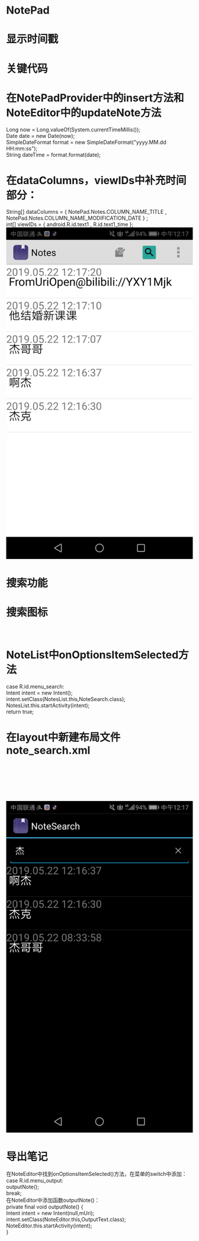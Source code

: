 # NotePad
# 显示时间戳
# 关键代码
# 在NotePadProvider中的insert方法和NoteEditor中的updateNote方法
Long now = Long.valueOf(System.currentTimeMillis());  
Date date = new Date(now);  
SimpleDateFormat format = new SimpleDateFormat("yyyy.MM.dd HH:mm:ss");  
String dateTime = format.format(date);  
# 在dataColumns，viewIDs中补充时间部分：
String[] dataColumns = { NotePad.Notes.COLUMN_NAME_TITLE ,  NotePad.Notes.COLUMN_NAME_MODIFICATION_DATE } ;  
int[] viewIDs = { android.R.id.text1 , R.id.text1_time };  
![image](https://github.com/2380890390/qizhongzuoye/blob/master/TIM%E5%9B%BE%E7%89%8720190522121758.jpg)  
# 搜索功能
# 搜索图标
<item  
    android:id="@+id/menu_search"  
    android:title="@string/menu_search"  
    android:icon="@android:drawable/ic_search_category_default"  
    android:showAsAction="always">  
</item>  
# NoteList中onOptionsItemSelected方法
case R.id.menu_search:  
    Intent intent = new Intent();  
    intent.setClass(NotesList.this,NoteSearch.class);  
    NotesList.this.startActivity(intent);  
    return true;
# 在layout中新建布局文件note_search.xml
<?xml version="1.0" encoding="utf-8"?>  
<LinearLayout xmlns:android="http://schemas.android.com/apk/res/android"  
    android:orientation="vertical" android:layout_width="match_parent"  
    android:layout_height="match_parent">  
    <SearchView  
        android:id="@+id/search_view"  
        android:layout_width="match_parent"  
        android:layout_height="wrap_content"  
        android:iconifiedByDefault="false"  
        android:queryHint="输入搜索内容..."  
        android:layout_alignParentTop="true">  
    </SearchView>  
    <ListView  
        android:id="@android:id/list"  
        android:layout_width="match_parent"  
        android:layout_height="wrap_content">  
    </ListView>  
</LinearLayout>  
![image](https://github.com/2380890390/qizhongzuoye/blob/master/TIM%E5%9B%BE%E7%89%8720190522121805.jpg)  

# 导出笔记
在NoteEditor中找到onOptionsItemSelected()方法，在菜单的switch中添加：  
case R.id.menu_output:  
        outputNote();  
        break;  
在NoteEditor中添加函数outputNote()：  
private final void outputNote() {  
        Intent intent = new Intent(null,mUri);  
        intent.setClass(NoteEditor.this,OutputText.class);  
        NoteEditor.this.startActivity(intent);  
    }  
